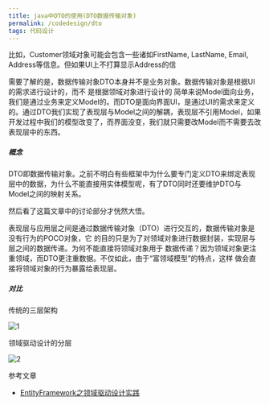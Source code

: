 ```yaml
---
title: java中DTO的使用(DTO数据传输对象)
permalink: /codedesign/dto
tags: 代码设计
---
```


比如，Customer领域对象可能会包含一些诸如FirstName, LastName, Email, Address等信息。但如果UI上不打算显示Address的信

需要了解的是，数据传输对象DTO本身并不是业务对象。数据传输对象是根据UI的需求进行设计的，而不 是根据领域对象进行设计的
简单来说Model面向业务，我们是通过业务来定义Model的。而DTO是面向界面UI，是通过UI的需求来定义的。通过DTO我们实现了表现层与Model之间的解耦，表现层不引用Model，如果开发过程中我们的模型改变了，而界面没变，我们就只需要改Model而不需要去改表现层中的东西。

##### 概念

DTO即数据传输对象。之前不明白有些框架中为什么要专门定义DTO来绑定表现层中的数据，为什么不能直接用实体模型呢，有了DTO同时还要维护DTO与Model之间的映射关系。

然后看了这篇文章中的讨论部分才恍然大悟。

表现层与应用层之间是通过数据传输对象（DTO）进行交互的，数据传输对象是没有行为的POCO对象，它 的目的只是为了对领域对象进行数据封装，实现层与层之间的数据传递。为何不能直接将领域对象用于 数据传递？因为领域对象更注重领域，而DTO更注重数据。不仅如此，由于“富领域模型”的特点，这样 做会直接将领域对象的行为暴露给表现层。

##### 对比
传统的三层架构

![1](https://raw.githubusercontent/minplemon/minplemon.github.io/tree/master/images/java_code_design/52017893333_2.gif)

领域驱动设计的分层

![2](https://raw.githubusercontent/minplemon/minplemon.github.io/tree/master/images/java_code_design/52029421305_2.gif)

参考文章
- [EntityFramework之领域驱动设计实践](https://www.cnblogs.com/daxnet/archive/2010/07/07/1772584.html)
